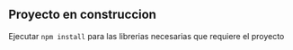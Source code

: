 ## Proyecto en construccion

Ejecutar `npm install` para las librerias necesarias que requiere el proyecto